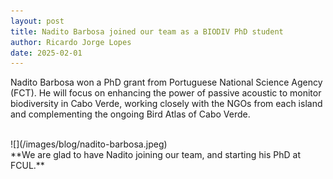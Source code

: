 ```yaml
---
layout: post
title: Nadito Barbosa joined our team as a BIODIV PhD student
author: Ricardo Jorge Lopes
date: 2025-02-01
---
```


Nadito Barbosa won a PhD grant from Portuguese National Science Agency (FCT). He will focus on enhancing the power of passive acoustic to monitor biodiversity in Cabo Verde, working  closely with the NGOs from each island and complementing the ongoing Bird Atlas of Cabo Verde.

<br>
![](/images/blog/nadito-barbosa.jpeg)
<br>
**We are glad to have Nadito joining our team, and starting his PhD at FCUL.**

